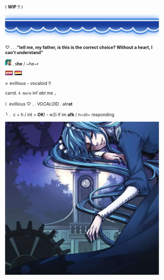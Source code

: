꒰  **WIP** !!    ꒱
 
 ![image alt](https://github.com/ellukaswife/ellukaswife/blob/9f15cec7436ef198b33f9d34990f7cb5a72f3467/blueheaderupside.webp)

 ♡   .   .   .**"tell me, my father, is this is the correct choice? Without a heart, I can't understand"**

 ![image alt](https://github.com/ellukaswife/ellukaswife/blob/88d6ec6a6b8d78d4a664e4fce5adedd53c1f17bf/mikutinyshockedpixel.png)  .   s**he**    /    ~he~r

 ![image alt](https://github.com/ellukaswife/ellukaswife/blob/044486f33c0d59c28f9712150c59f992b68feff8/lesbflaggpixel.png)
 ![image alt](https://github.com/ellukaswife/ellukaswife/blob/03bf3383fa7b90c57e763b53e284415c825a6e16/lithromanticflagpixel.png)       
 
  ᨑ  evillious  -  vocaloid  !!

 carrd. `4 more` inf *abt* me  ◞ 
 
   ꒰ ׂ evillious  ♡     .      𓈒  VO*CALO*ID   .   aln**st**

  ╰﹒ c + h     /    int  =  __OK__!   -  w2i if im **afk** / n~ot~ responding  

![image alt](https://github.com/ellukaswife/ellukaswife/blob/484a99615048c03226a63c2bea98c3d4254e3cb2/Screenshot%202025-04-22%20214010.png)
